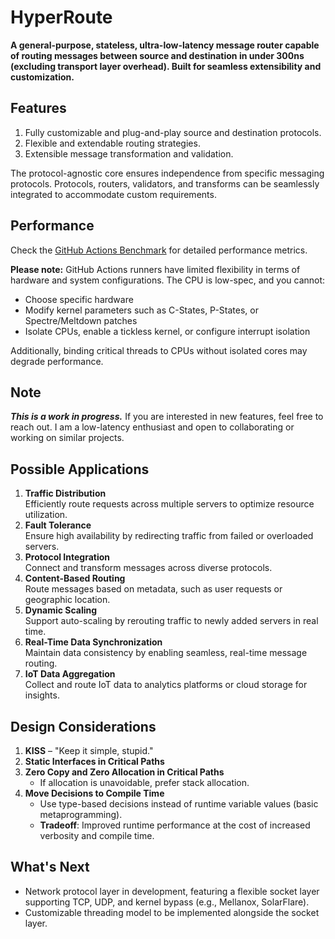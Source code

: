 # HyperRoute
**A general-purpose, stateless, ultra-low-latency message router capable of routing messages between source and destination in under 300ns (excluding transport layer overhead). Built for seamless extensibility and customization.**

## Features
1. Fully customizable and plug-and-play source and destination protocols.
2. Flexible and extendable routing strategies.
3. Extensible message transformation and validation.
   
The protocol-agnostic core ensures independence from specific messaging protocols. Protocols, routers, validators, and transforms can be seamlessly integrated to accommodate custom requirements.

## Performance  
Check the [GitHub Actions Benchmark](https://github.com/m3janitha2/HyperRoute/actions) for detailed performance metrics.  

**Please note:** GitHub Actions runners have limited flexibility in terms of hardware and system configurations. The CPU is low-spec, and you cannot:  
- Choose specific hardware  
- Modify kernel parameters such as C-States, P-States, or Spectre/Meltdown patches  
- Isolate CPUs, enable a tickless kernel, or configure interrupt isolation  

Additionally, binding critical threads to CPUs without isolated cores may degrade performance.

## Note
**_This is a work in progress._** If you are interested in new features, feel free to reach out. I am a low-latency enthusiast and open to collaborating or working on similar projects.

## Possible Applications  
1. **Traffic Distribution**  
   Efficiently route requests across multiple servers to optimize resource utilization.  
2. **Fault Tolerance**  
   Ensure high availability by redirecting traffic from failed or overloaded servers.  
3. **Protocol Integration**  
   Connect and transform messages across diverse protocols.  
4. **Content-Based Routing**  
   Route messages based on metadata, such as user requests or geographic location.  
5. **Dynamic Scaling**  
   Support auto-scaling by rerouting traffic to newly added servers in real time.  
6. **Real-Time Data Synchronization**  
   Maintain data consistency by enabling seamless, real-time message routing.  
7. **IoT Data Aggregation**  
   Collect and route IoT data to analytics platforms or cloud storage for insights.

## Design Considerations  
1. **KISS** – "Keep it simple, stupid."  
2. **Static Interfaces in Critical Paths**  
3. **Zero Copy and Zero Allocation in Critical Paths**  
   - If allocation is unavoidable, prefer stack allocation.  
4. **Move Decisions to Compile Time**  
   - Use type-based decisions instead of runtime variable values (basic metaprogramming).  
   - **Tradeoff**: Improved runtime performance at the cost of increased verbosity and compile time.
  
## What's Next
- Network protocol layer in development, featuring a flexible socket layer supporting TCP, UDP, and kernel bypass (e.g., Mellanox, SolarFlare).
- Customizable threading model to be implemented alongside the socket layer.

